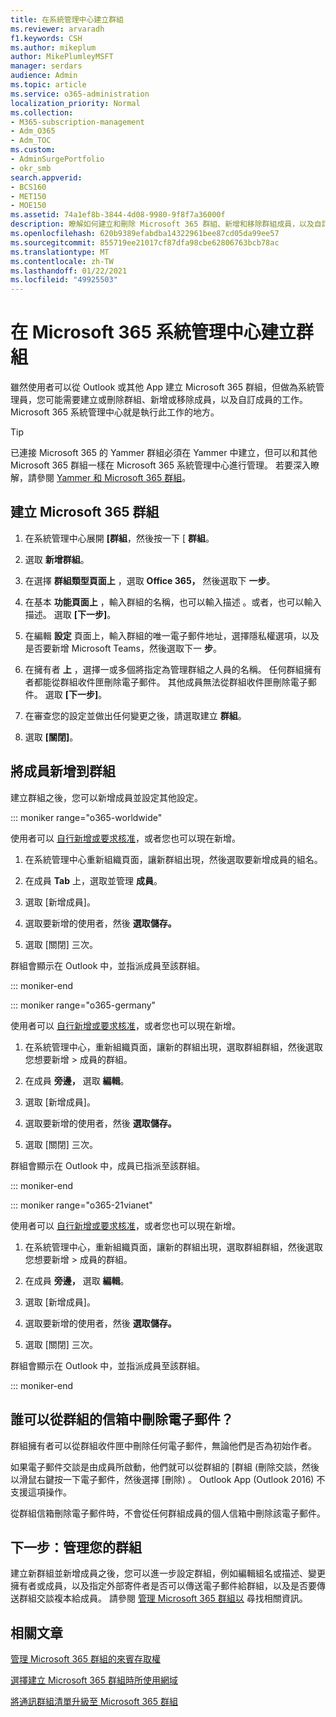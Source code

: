 ```yaml
---
title: 在系統管理中心建立群組
ms.reviewer: arvaradh
f1.keywords: CSH
ms.author: mikeplum
author: MikePlumleyMSFT
manager: serdars
audience: Admin
ms.topic: article
ms.service: o365-administration
localization_priority: Normal
ms.collection:
- M365-subscription-management
- Adm_O365
- Adm_TOC
ms.custom:
- AdminSurgePortfolio
- okr_smb
search.appverid:
- BCS160
- MET150
- MOE150
ms.assetid: 74a1ef8b-3844-4d08-9980-9f8f7a36000f
description: 瞭解如何建立和刪除 Microsoft 365 群組、新增和移除群組成員，以及自訂群組運作方式。
ms.openlocfilehash: 620b9389efabdba14322961bee87cd05da99ee57
ms.sourcegitcommit: 855719ee21017cf87dfa98cbe62806763bcb78ac
ms.translationtype: MT
ms.contentlocale: zh-TW
ms.lasthandoff: 01/22/2021
ms.locfileid: "49925503"
---
```

# <a name="create-a-group-in-the-microsoft-365-admin-center"></a>在 Microsoft 365 系統管理中心建立群組
  
雖然使用者可以從 Outlook 或其他 App 建立 Microsoft 365 群組，但做為系統管理員，您可能需要建立或刪除群組、新增或移除成員，以及自訂成員的工作。 Microsoft 365 系統管理中心就是執行此工作的地方。 

> [!TIP]
> 已連接 Microsoft 365 的 Yammer 群組必須在 Yammer 中建立，但可以和其他 Microsoft 365 群組一樣在 Microsoft 365 系統管理中心進行管理。 若要深入瞭解，請參閱 [Yammer 和 Microsoft 365 群組](https://docs.microsoft.com/yammer/manage-yammer-groups/yammer-and-office-365-groups)。 

## <a name="create-a-microsoft-365-group"></a>建立 Microsoft 365 群組

1. 在系統管理中心展開 **[群組**，然後按一下 [ **群組**。

2. 選取 **新增群組**。
  
3. 在選擇 **群組類型頁面上** ，選取 **Office 365，** 然後選取下 **一步**。

4. 在基本 **功能頁面上** ，輸入群組的名稱，也可以輸入描述 。或者，也可以輸入描述。 選取 **[下一步]**。
    
5. 在編輯 **設定** 頁面上，輸入群組的唯一電子郵件地址，選擇隱私權選項，以及是否要新增 Microsoft Teams，然後選取下一 **步**。
    
6. 在擁有者 **上** ，選擇一或多個將指定為管理群組之人員的名稱。 任何群組擁有者都能從群組收件匣刪除電子郵件。 其他成員無法從群組收件匣刪除電子郵件。 選取 **[下一步]**。
    
7. 在審查您的設定並做出任何變更之後，請選取建立 **群組**。

8. 選取 **[關閉]**。
    
## <a name="add-members-to-the-group"></a>將成員新增到群組

建立群組之後，您可以新增成員並設定其他設定。

::: moniker range="o365-worldwide"

使用者可以 [自行新增或要求核准](https://support.microsoft.com/office/2e59e19c-b872-44c8-ae84-0acc4b79c45d)，或者您也可以現在新增。

1. 在系統管理中心重新組織頁面，讓新群組出現，然後選取要新增成員的組名。
    
2. 在成員 **Tab** 上，選取並管理 **成員**。

3. 選取 [新增成員]。
    
4. 選取要新增的使用者，然後 **選取儲存。**
    
5. 選取 [關閉] 三次。 
    
群組會顯示在 Outlook 中，並指派成員至該群組。

::: moniker-end

::: moniker range="o365-germany"

使用者可以 [自行新增或要求核准](https://support.microsoft.com/office/2e59e19c-b872-44c8-ae84-0acc4b79c45d)，或者您也可以現在新增。
1. 在系統管理中心，重新組織頁面，讓新的群組出現，選取群組群組，然後選取您想要新增 \> <a href="https://go.microsoft.com/fwlink/p/?linkid=2052855" target="_blank"></a>成員的群組。
    
2. 在成員 **旁邊，** 選取 **編輯**。
3. 選取 [新增成員]。
    
4. 選取要新增的使用者，然後 **選取儲存。**
    
5. 選取 [關閉] 三次。 
    
群組會顯示在 Outlook 中，成員已指派至該群組。
  
::: moniker-end

::: moniker range="o365-21vianet"

使用者可以 [自行新增或要求核准](https://support.microsoft.com/office/2e59e19c-b872-44c8-ae84-0acc4b79c45d)，或者您也可以現在新增。
1. 在系統管理中心，重新組織頁面，讓新的群組出現，選取群組群組，然後選取您想要新增 \> <a href="https://go.microsoft.com/fwlink/p/?linkid=2052855" target="_blank"></a>成員的群組。
    
2. 在成員 **旁邊，** 選取 **編輯**。
3. 選取 [新增成員]。
    
4. 選取要新增的使用者，然後 **選取儲存。**
    
5. 選取 [關閉] 三次。 
    
群組會顯示在 Outlook 中，並指派成員至該群組。
  
::: moniker-end

## <a name="who-can-delete-email-from-the-group-inbox"></a>誰可以從群組的信箱中刪除電子郵件？

群組擁有者可以從群組收件匣中刪除任何電子郵件，無論他們是否為初始作者。
  
如果電子郵件交談是由成員所啟動，他們就可以從群組的 [群組 (刪除交談，然後以滑鼠右鍵按一下電子郵件，然後選擇 [刪除) 。  Outlook App (Outlook 2016) 不支援這項操作。
  
從群組信箱刪除電子郵件時，不會從任何群組成員的個人信箱中刪除該電子郵件。

## <a name="next-step-manage-your-group"></a>下一步：管理您的群組

建立新群組並新增成員之後，您可以進一步設定群組，例如編輯組名或描述、變更擁有者或成員，以及指定外部寄件者是否可以傳送電子郵件給群組，以及是否要傳送群組交談複本給成員。 請參閱 [管理 Microsoft 365 群組以](manage-groups.md) 尋找相關資訊。

## <a name="related-articles"></a>相關文章

[管理 Microsoft 365 群組的來賓存取權](https://support.microsoft.com/office/bfc7a840-868f-4fd6-a390-f347bf51aff6)

[選擇建立 Microsoft 365 群組時所使用網域](choose-domain-to-create-groups.md)

[將通訊群組清單升級至 Microsoft 365 群組](../manage/upgrade-distribution-lists.md)
